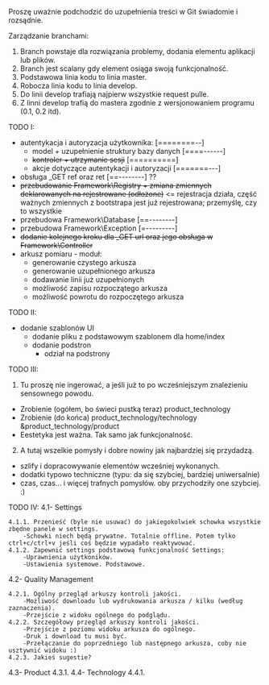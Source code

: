 ﻿Proszę uważnie podchodzić do uzupełnienia treści w Git świadomie i rozsądnie.

Zarządzanie branchami:

1. Branch powstaje dla rozwiązania problemy, dodania elementu aplikacji lub plików.
2. Branch jest scalany gdy element osiąga swoją funkcjonalność.
3. Podstawowa linia kodu to linia master.
4. Robocza linia kodu to linia develop.
5. Do linii develop trafiają najpierw wszystkie request pulle.
6. Z linni develop trafią do mastera zgodnie z wersjonowaniem programu (0.1, 0.2 itd).

TODO I:
  - autentykacja i autoryzacja użytkownika: [========--]
    - model + uzupełnienie struktury bazy danych [====------]
    - ~~kontroler + utrzymanie sesji~~ [==========]
    - akcje dotyczące autentykacji i autoryzacji [=======---]
  - obsługa _GET ref oraz ret [==--------] ??
  - ~~przebudowanie Framework\Registry + zmiana zmiennych deklarowanych na rejestrowane (odłożone)~~ <= rejestracja działa, część ważnych zmiennych z bootstrapa jest już rejestrowana; przemyślę, czy to wszystkie
  - przebudowa Framework\Database [==--------]
  - przebudowa Framework\Exception [=---------]
  - ~~dodanie kolejnego kroku dla _GET url oraz jego obsługa w Framework\Controller~~
  - arkusz pomiaru - moduł:
    - generowanie czystego arkusza
    - generowanie uzupełnionego arkusza
    - dodawanie linii już uzupełnionych
    - możliwość zapisu rozpoczątego arkusza
    - możliwość powrotu do rozpoczętego arkusza

TODO II:
  - dodanie szablonów UI
    - dodanie pliku z podstawowym szablonem dla home/index
    - dodanie podstron
      - odział na podstrony

TODO III:
1. Tu proszę nie ingerować, a jeśli już to po wcześniejszym znalezieniu sensownego powodu.
  - Zrobienie (ogółem, bo świeci pustką teraz) product_technology
  - Zrobienie (do końca) product_technology/technology &product_technology/product
  - Eestetyka jest ważna. Tak samo jak funkcjonalność.
2. A tutaj wszelkie pomysły i dobre nowiny jak najbardziej się przydadzą.
  - szlify i dopracowywanie elementów wcześniej wykonanych. 
  - dodatki typowo techniczne (typu: da się szybciej, bardziej uniwersalnie)
  - czas, czas... i więcej trafnych pomysłów. oby przychodziły one szybciej. :)
  
TODO IV:
4.1- Settings

	4.1.1. Przenieść (byle nie usuwać) do jakiegokolwiek schowka wszystkie zbędne panele w settings.
		-Schowki niech będą prywatne. Totalnie offline. Potem tylko ctrl+c/ctrl+v jeśli coś będzie wypadało reaktywować.	
	4.1.2. Zapewnić settings podstawową funkcjonalność Settings:
		-Uprawnienia użytkoników.
		-Ustawienia systemowe. Podstawowe.
	
4.2- Quality Management

	4.2.1. Ogólny przegląd arkuszy kontroli jakości.
		-Możliwość downloadu lub wydrukowania arkusza / kilku (według zaznaczenia).
		-Przejście z widoku ogólnego do podglądu.
	4.2.2. Szczegółowy przegląd arkuszy kontroli jakości.
		-Przejście z poziomu widoku arkusza do ogólnego.
		-Druk i download tu musi być.
		-Przełączanie do poprzedniego lub następnego arkusza, coby nie usztywnić widoku :)
	4.2.3. Jakieś sugestie?
4.3- Product
	4.3.1. 
4.4- Technology
	4.4.1. 
	
	